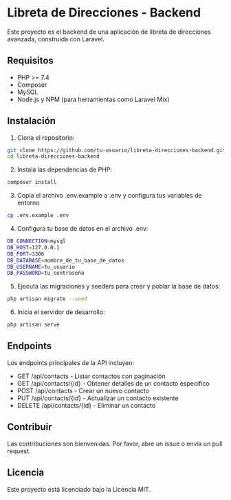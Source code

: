 # Libreta de Direcciones - Backend

Este proyecto es el backend de una aplicación de libreta de direcciones avanzada, construida con Laravel.

## Requisitos

- PHP >= 7.4
- Composer
- MySQL
- Node.js y NPM (para herramientas como Laravel Mix)

## Instalación

1. Clona el repositorio:

```bash
git clone https://github.com/tu-usuario/libreta-direcciones-backend.git
cd libreta-direcciones-backend
```
2. Instala las dependencias de PHP:
```bash
composer install
```
3. Copia el archivo .env.example a .env y configura tus variables de entorno
```bash
cp .env.example .env
```
4. Configura tu base de datos en el archivo .env:
```bash
DB_CONNECTION=mysql
DB_HOST=127.0.0.1
DB_PORT=3306
DB_DATABASE=nombre_de_tu_base_de_datos
DB_USERNAME=tu_usuario
DB_PASSWORD=tu_contraseña
```
5. Ejecuta las migraciones y seeders para crear y poblar la base de datos:
```bash
php artisan migrate --seed
```
6. Inicia el servidor de desarrollo:
```bash
php artisan serve
```

## Endpoints
Los endpoints principales de la API incluyen:

- GET /api/contacts - Listar contactos con paginación
- GET /api/contacts/{id} - Obtener detalles de un contacto específico
- POST /api/contacts - Crear un nuevo contacto
- PUT /api/contacts/{id} - Actualizar un contacto existente
- DELETE /api/contacts/{id} - Eliminar un contacto

## Contribuir
Las contribuciones son bienvenidas. Por favor, abre un issue o envía un pull request.

## Licencia
Este proyecto está licenciado bajo la Licencia MIT.
